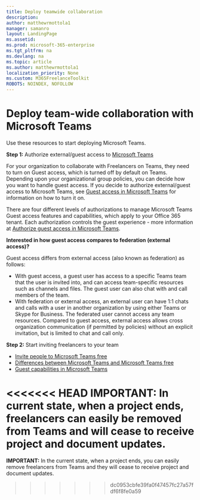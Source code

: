 ```yaml
---
title: Deploy teamwide collaboration
description:  
author: matthewrmottola1
manager: samanro
layout: LandingPage
ms.assetid: 
ms.prod: microsoft-365-enterprise
ms.tgt_pltfrm: na
ms.devlang: na
ms.topic: article
ms.author: matthewrmottola1
localization_priority: None 
ms.custom: M365FreelanceToolkit
ROBOTS: NOINDEX, NOFOLLOW
---
```

Deploy team-wide collaboration with Microsoft Teams
=========================================

Use these resources to start deploying Microsoft Teams.

**Step 1:** Authorize external/guest access to [Microsoft Teams](https://docs.microsoft.com/MicrosoftTeams/guest-access) 

For your organization to collaborate with Freelancers on Teams, they need to turn on Guest access, which is turned off by default on Teams. Depending upon your organizational group policies, you can decide how you want to handle guest access. If you decide to authorize external/guest access to Microsoft Teams, see [Guest access in Microsoft Teams](https://docs.microsoft.com/en-us/MicrosoftTeams/guest-access) for information on how to turn it on.  

There are four different levels of authorizations to manage Microsoft Teams Guest access features and capabilities, which apply to your Office 365 tenant. Each authorization controls the guest experience - more information at [Authorize guest access in Microsoft Teams](https://docs.microsoft.com/MicrosoftTeams/teams-dependencies).  

**Interested in how guest access compares to federation (external access)?**

Guest access differs from external access (also known as federation) as follows: 

- With guest access, a guest user has access to a specific Teams team that the user is invited into, and can access team-specific resources such as channels and files. The guest user can also chat with and call members of the team. 
- With federation or external access, an external user can have 1:1 chats and calls with a user in another organization by using either Teams or Skype for Business. The federated user cannot access any team resources. Compared to guest access, external access allows cross organization communication (if permitted by policies) without an explicit invitation, but is limited to chat and call only. 

**Step 2:** Start inviting freelancers to your team 

- [Invite people to Microsoft Teams free](https://support.office.com/article/bf6ab877-9d55-493c-a3c2-08dab08b5083)
- [Differences between Microsoft Teams and Microsoft Teams free](https://support.office.com/article/0b69cf39-eb52-49af-b255-60d46fdf8a9c)
- [Guest capabilities in Microsoft Teams](https://support.office.com/article/d03fdf5b-1a6e-48e4-8e07-b13e1350ec7b)

<<<<<<< HEAD
**IMPORTANT:** In current state, when a project ends, freelancers can easily be removed from Teams and will cease to receive project and document updates.
=======
**IMPORTANT:** In the current state, when a project ends, you can easily remove freelancers from Teams and they will cease to receive project and document updates. 
>>>>>>> dc0953cbfe39fa0f47457fc27a57fdf6f8fe0a59

